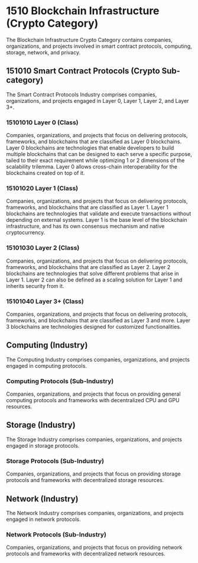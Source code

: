 # 1510 Blockchain Infrastructure (Crypto Category)

The Blockchain Infrastructure Crypto Category contains companies, organizations, and projects involved in smart contract protocols, computing, storage, network, and privacy.



## 151010 Smart Contract Protocols (Crypto Sub-category)

The Smart Contract Protocols Industry comprises companies, organizations, and projects engaged in Layer 0, Layer 1, Layer 2, and Layer 3+.

### 15101010 Layer 0 (Class)

Companies, organizations, and projects that focus on delivering protocols, frameworks, and blockchains that are classified as Layer 0 blockchains. Layer 0 blockchains are technologies that enable developers to build multiple blockchains that can be designed to each serve a specific purpose, tailed to their exact requirement while optimizing 1 or 2 dimensions of the scalability trilemma. Layer 0 allows cross-chain interoperability for the blockchains created on top of it.

### 15101020 Layer 1 (Class)

Companies, organizations, and projects that focus on delivering protocols, frameworks, and blockchains that are classified as Layer 1. Layer 1 blockchains are technologies that validate and execute transactions without depending on external systems. Layer 1 is the base level of the blockchain infrastructure, and has its own consensus mechanism and native cryptocurrency.

### 15101030 Layer 2 (Class)

Companies, organizations, and projects that focus on delivering protocols, frameworks, and blockchains that are classified as Layer 2. Layer 2 blockchains are technologies that solve different problems that arise in Layer 1. Layer 2 can also be defined as a scaling solution for Layer 1 and inherits security from it.

### 15101040 Layer 3+ (Class)

Companies, organizations, and projects that focus on delivering protocols, frameworks, and blockchains that are classified as Layer 3 and more. Layer 3 blockchains are technologies designed for customized functionalities.





## Computing (Industry)

The Computing Industry comprises companies, organizations, and projects engaged in computing protocols.

### Computing Protocols (Sub-Industry)

Companies, organizations, and projects that focus on providing general computing protocols and frameworks with decentralized CPU and GPU resources.





## Storage (Industry)

The Storage Industry comprises companies, organizations, and projects engaged in storage protocols.

### Storage Protocols (Sub-Industry)

Companies, organizations, and projects that focus on providing storage protocols and frameworks with decentralized storage resources.





## Network (Industry)

The Network Industry comprises companies, organizations, and projects engaged in network protocols.

### Network Protocols (Sub-Industry)

Companies, organizations, and projects that focus on providing network protocols and frameworks with decentralized network resources.
